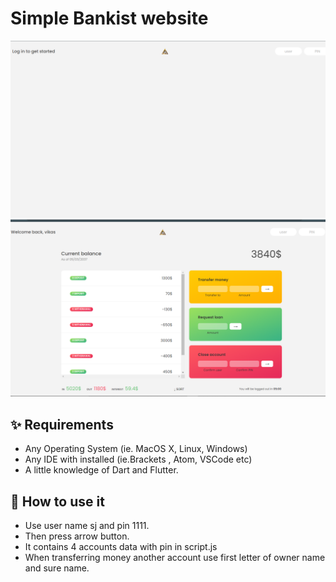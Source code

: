# Simple Bankist website

![](login.png)
<br />
![](home.png)

## ✨ Requirements

- Any Operating System (ie. MacOS X, Linux, Windows)
- Any IDE with installed (ie.Brackets , Atom, VSCode etc)
- A little knowledge of Dart and Flutter.

## 🚀 How to use it

- Use user name sj and pin 1111.
- Then press arrow button.
- It contains 4 accounts data with pin in script.js
- When transferring money another account use first letter of owner name and sure name.
